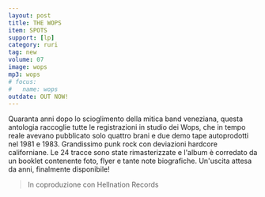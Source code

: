```yaml
---
layout: post
title: THE WOPS
item: SPOTS
support: [lp]
category: ruri
tag: new
volume: 07
image: wops
mp3: wops
# focus:
#   name: wops
outdate: OUT NOW!
---
```


Quaranta anni dopo lo scioglimento della mitica band veneziana, questa antologia raccoglie tutte le registrazioni in studio dei Wops, che in tempo reale avevano pubblicato solo quattro brani e due demo tape autoprodotti nel 1981 e 1983. Grandissimo punk rock con deviazioni hardcore californiane. Le 24 tracce sono state rimasterizzate e l'album è corredato da un booklet contenente foto, flyer e tante note biografiche. Un'uscita attesa da anni, finalmente disponibile!

> In coproduzione con Hellnation Records
